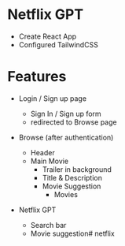 # Netflix GPT 

- Create React App
- Configured TailwindCSS

# Features

- Login / Sign up page
    - Sign In / Sign up form 
    - redirected to Browse page

- Browse (after authentication)
    - Header
    - Main Movie
        - Trailer in background
        - Title & Description
        - Movie Suggestion
            - Movies 

- Netflix GPT
    - Search bar
    - Movie suggestion# netflix
